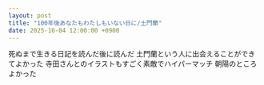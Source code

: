 ```yaml
---
layout: post
title: "100年後あなたもわたしもいない日に/土門蘭"
date: 2025-10-04 12:00:00 +0900
---
```

死ぬまで生きる日記を読んだ後に読んだ
土門蘭という人に出会えることができてよかった
寺田さんとのイラストもすごく素敵でハイパーマッチ
朝陽のところよかった
